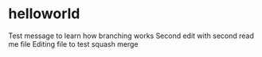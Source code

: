 # helloworld

Test message to learn how branching works
Second edit with second read me file
Editing file to test squash merge
